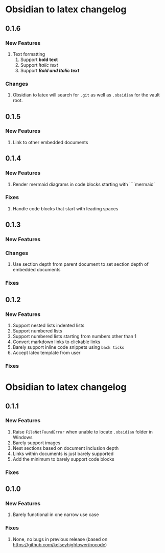 # Obsidian to latex changelog

## 0.1.6

### New Features
1. Text formatting
    1. Support **bold text**
    2. Support *Italic text*
    3. Support ***Bold and Italic text***

### Changes
1. Obsidian to latex will search for `.git` as well as `.obsidian` for the vault root.

## 0.1.5

### New Features
1. Link to other embedded documents

## 0.1.4

### New Features
1. Render mermaid diagrams in code blocks starting with ````mermaid`

### Fixes
1. Handle code blocks that start with leading spaces

## 0.1.3

### New Features

### Changes
1. Use section depth from parent document to set section depth of embedded documents

### Fixes

## 0.1.2

### New Features
1. Support nested lists indented lists
2. Support numbered lists
3. Support numbered lists starting from numbers other than 1
4. Convert markdown links to clickable links
5. Barely support inline code snippets using `back ticks`
6. Accept latex template from user

### Fixes

# Obsidian to latex changelog

## 0.1.1

### New Features
1. Raise `FileNotFoundError` when unable to locate `.obsidian` folder in Windows
2. Barely support images
3. Nest sections based on document inclusion depth
4. Links within documents is just barely supported
5. Add the minimum to barely support code blocks

### Fixes

## 0.1.0

### New Features

1. Barely functional in one narrow use case

### Fixes

1. None, no bugs in previous release (based on https://github.com/kelseyhightower/nocode)
